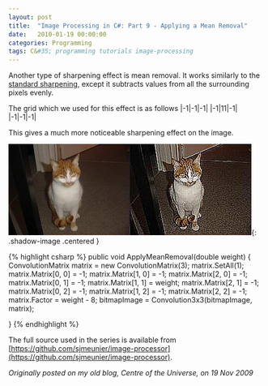 ```yaml
---
layout: post
title:  "Image Processing in C#: Part 9 - Applying a Mean Removal"
date:   2010-01-19 00:00:00
categories: Programming
tags: C&#35; programming tutorials image-processing
---
```


Another type of sharpening effect is mean removal. It works similarly to the [standard sharpening](2010/01/19/image-processing-in-csharp-part-8-sharpening-the-image.html), except it subtracts values from all the surrounding pixels evenly.

The grid which we used for this effect is as follows
|-1|-1|-1|
|-1|11|-1|
|-1|-1|-1|

This gives a much more noticeable sharpening effect on the image.
<!--more-->

![Mean removal](/assets/images/blog/Garfield-MeanRemoval.jpg){: .shadow-image .centered }

{% highlight csharp %}
public void ApplyMeanRemoval(double weight)
{
    ConvolutionMatrix matrix = new ConvolutionMatrix(3);
    matrix.SetAll(1);
    matrix.Matrix[0, 0] = -1;
    matrix.Matrix[1, 0] = -1;
    matrix.Matrix[2, 0] = -1;
    matrix.Matrix[0, 1] = -1;
    matrix.Matrix[1, 1] = weight;
    matrix.Matrix[2, 1] = -1;
    matrix.Matrix[0, 2] = -1;
    matrix.Matrix[1, 2] = -1;
    matrix.Matrix[2, 2] = -1;
    matrix.Factor = weight - 8;
    bitmapImage = Convolution3x3(bitmapImage, matrix);

}
{% endhighlight %}

The full source used in the series is available from [https://github.com/sjmeunier/image-processor](https://github.com/sjmeunier/image-processor).

_Originally posted on my old blog, Centre of the Universe, on 19 Nov 2009_
